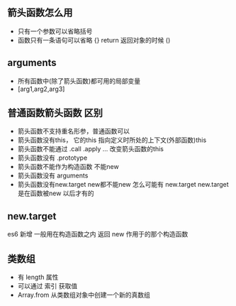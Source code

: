 ## 箭头函数怎么用
- 只有一个参数可以省略括号
- 函数只有一条语句可以省略 {} return
返回对象的时候 ()

## arguments
- 所有函数中(除了箭头函数)都可用的局部变量
- [arg1,arg2,arg3]


## 普通函数箭头函数 区别
- 箭头函数不支持重名形参，普通函数可以
- 箭头函数没有this， 它的this 指向定义时所处的上下文(外部函数)this
- 箭头函数不能通过 .call .apply ... 改变箭头函数的this
- 箭头函数没有 .prototype
- 箭头函数不能作为构造函数  不能new
- 箭头函数没有 arguments
- 箭头函数没有new.target    new都不能new 怎么可能有 new.target   new.target 是在函数被new 以后才有的

## new.target
es6 新增
一般用在构造函数之内 返回 new 作用于的那个构造函数

## 类数组
- 有 length 属性
- 可以通过 索引 获取值
- Array.from 从类数组对象中创建一个新的真数组